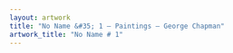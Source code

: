 ```yaml
---
layout: artwork
title: "No Name &#35; 1 — Paintings — George Chapman"
artwork_title: "No Name # 1"
---
```

